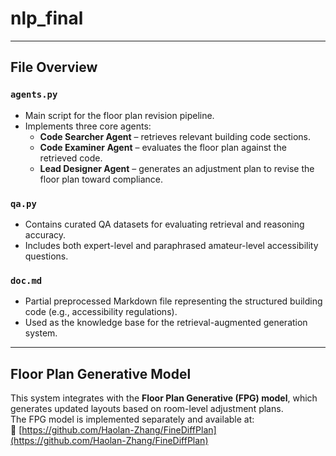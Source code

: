 # nlp_final

---

## File Overview

### `agents.py`
- Main script for the floor plan revision pipeline.
- Implements three core agents:
  - **Code Searcher Agent** – retrieves relevant building code sections.
  - **Code Examiner Agent** – evaluates the floor plan against the retrieved code.
  - **Lead Designer Agent** – generates an adjustment plan to revise the floor plan toward compliance.

### `qa.py`
- Contains curated QA datasets for evaluating retrieval and reasoning accuracy.
- Includes both expert-level and paraphrased amateur-level accessibility questions.

### `doc.md`
- Partial preprocessed Markdown file representing the structured building code (e.g., accessibility regulations).
- Used as the knowledge base for the retrieval-augmented generation system.

---

## Floor Plan Generative Model

This system integrates with the **Floor Plan Generative (FPG) model**, which generates updated layouts based on room-level adjustment plans.  
The FPG model is implemented separately and available at:  
🔗 [https://github.com/Haolan-Zhang/FineDiffPlan](https://github.com/Haolan-Zhang/FineDiffPlan)
